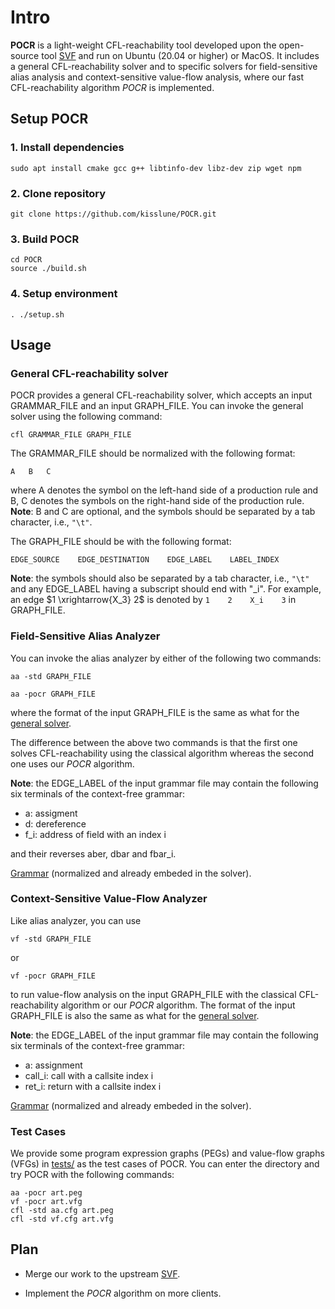 # Intro

**POCR** is a light-weight CFL-reachability tool developed upon the open-source tool [SVF](https://github.com/SVF-tools/SVF.git) and run on Ubuntu (20.04 or higher) or MacOS. It includes a general CFL-reachability solver and to specific solvers for field-sensitive alias analysis and context-sensitive value-flow analysis, where our fast CFL-reachability algorithm *POCR* is implemented.


## Setup POCR

### 1. Install dependencies

```
sudo apt install cmake gcc g++ libtinfo-dev libz-dev zip wget npm
```

### 2. Clone repository

```
git clone https://github.com/kisslune/POCR.git
```

### 3. Build POCR

```
cd POCR
source ./build.sh
```

### 4. Setup environment


```
. ./setup.sh
```



## Usage


### General CFL-reachability solver

POCR provides a general CFL-reachability solver, which accepts an input GRAMMAR_FILE and an input GRAPH_FILE. You can invoke the general solver using the following command:


```
cfl GRAMMAR_FILE GRAPH_FILE
```

The GRAMMAR_FILE should be normalized with the following format:

```
A   B   C
```

where A denotes the symbol on the left-hand side of a production rule and B, C denotes the symbols on the right-hand side of the production rule.
**Note**: B and C are optional, and the symbols should be separated by a tab character, i.e., `"\t"`.

The GRAPH_FILE should be with the following format:

```
EDGE_SOURCE    EDGE_DESTINATION    EDGE_LABEL    LABEL_INDEX
```

**Note**: the symbols should also be separated by a tab character, i.e., `"\t"` and any EDGE_LABEL having a subscript should end with "\_i". For example,  an edge $1 \xrightarrow{X_3} 2$ is denoted by 
```1    2    X_i    3``` 
in GRAPH_FILE.


### Field-Sensitive Alias Analyzer

You can invoke the alias analyzer by either of the following two commands:

```
aa -std GRAPH_FILE
```

```
aa -pocr GRAPH_FILE
```
where the format of the input GRAPH_FILE is the same as what for the [general solver](https://github.com/kisslune/POCR/blob/master/README.md#general-cfl-reachability-solver).

The difference between the above two commands is that the first one solves CFL-reachability using the classical algorithm whereas the second one uses our *POCR* algorithm.

**Note**: the EDGE_LABEL of the input grammar file may contain the following six terminals of the context-free grammar:


- a: assigment
- d: dereference
- f_i: address of field with an index i

and their reverses aber, dbar and fbar_i.

[Grammar](https://github.com/kisslune/POCR/blob/master/images/aa.png) (normalized and already embeded in the solver).


### Context-Sensitive Value-Flow Analyzer

Like alias analyzer, you can use

```
vf -std GRAPH_FILE
```
or
```
vf -pocr GRAPH_FILE
```

to run value-flow analysis on the input GRAPH_FILE with the classical CFL-reachability algorithm or our *POCR* algorithm. The format of the input GRAPH_FILE is also the same as what for the [general solver](https://github.com/kisslune/POCR/blob/master/README.md#general-cfl-reachability-solver).

**Note**: the EDGE_LABEL of the input grammar file may contain the following six terminals of the context-free grammar:

- a: assignment
- call_i: call with a callsite index i
- ret_i: return with a callsite index i


[Grammar](https://github.com/kisslune/POCR/blob/master/images/vf.png) (normalized and already embeded in the solver).


### Test Cases

We provide some program expression graphs (PEGs) and value-flow graphs (VFGs) in [tests/](https://github.com/kisslune/POCR/tree/master/tests) as the test cases of POCR. You can enter the directory and try POCR with the following commands:


```
aa -pocr art.peg
vf -pocr art.vfg
cfl -std aa.cfg art.peg
cfl -std vf.cfg art.vfg
```



## Plan

- Merge our work to the upstream [SVF](https://github.com/SVF-tools/SVF).

- Implement the *POCR* algorithm on more clients.
